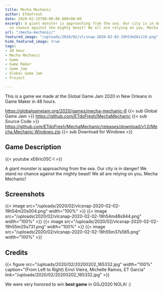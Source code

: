 ```yaml
---
title: Mecha Mechanic
author: ETdoFresh
date: 2020-02-15T00:00:00.000+00:00
excerpt: A giant monster is approaching from the sea. Our city is in danger! We stand
  no chance against the mighty beast! We all are relying on you, Mecha Mechanic!
url: "/mecha-mechanic/"
featured_image: "/uploads/2020/02/vlcsnap-2020-02-02-19h53m58s119.png"
hide_featured_image: true
tags:
- 48 Hour
- Mecha Mechanic
- Game
- Game Maker
- Game Jam
- Global Game Jam
- Project

---
```

This is a game we made at the Global Game Jam 2020 in New Orleans in Game Maker in 48 hours. 

https://globalgamejam.org/2020/games/mecha-mechanic-6 {{< sub Global Game Jam >}}
https://github.com/ETdoFresh/MechaMechanic {{< sub Source Code >}}
https://github.com/ETdoFresh/MechaMechanic/releases/download/v1.0/Mecha.Mechanic.Windows.zip {{< sub Download for Windows >}}

## Game Description

{{< youtube xE6rlc05C-I >}}

A giant monster is approaching from the sea. Our city is in danger! We stand no chance against the mighty beast! We all are relying on you, Mecha Mechanic!

## Screenshots

{{< image src="/uploads/2020/02/vlcsnap-2020-02-02-19h54m20s004.png" width="100%" >}}
{{< image src="/uploads/2020/02/vlcsnap-2020-02-02-19h54m48s944.png" width="100%" >}}
{{< image src="/uploads/2020/02/vlcsnap-2020-02-02-19h55m25s731.png" width="100%" >}}
{{< image src="/uploads/2020/02/vlcsnap-2020-02-02-19h55m37s565.png" width="100%" >}}

## Credits

{{< figure src="/uploads/2020/02/20200202_165332.jpg" width="100%" caption="(From Left to Right) Errol Vieira, Michelle Ramos, ET Garcia" link="/uploads/2020/02/20200202_165332.jpg" >}}

We were very honored to win **best game** in GGJ2020 NOLA! :)